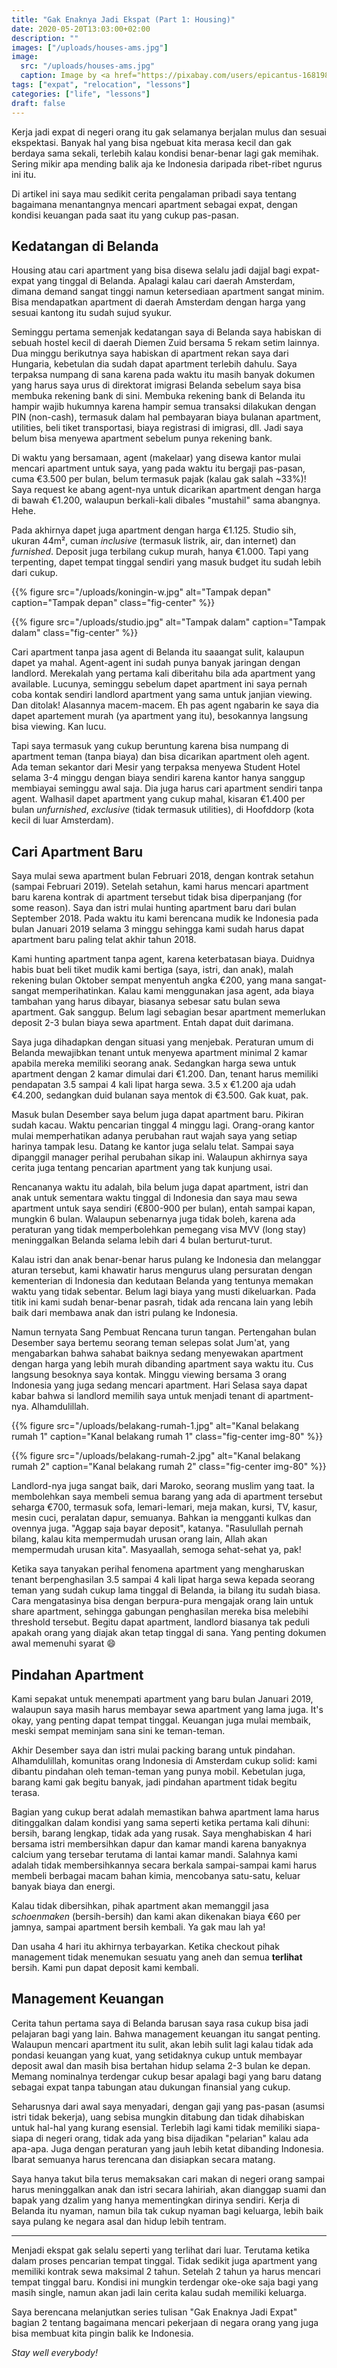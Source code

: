 ```yaml
---
title: "Gak Enaknya Jadi Ekspat (Part 1: Housing)"
date: 2020-05-20T13:03:00+02:00
description: ""
images: ["/uploads/houses-ams.jpg"]
image:
  src: "/uploads/houses-ams.jpg"
  caption: Image by <a href="https://pixabay.com/users/epicantus-168198/?utm_source=link-attribution&amp;utm_medium=referral&amp;utm_campaign=image&amp;utm_content=954381">Daria Nepriakhina</a> from <a href="https://pixabay.com/?utm_source=link-attribution&amp;utm_medium=referral&amp;utm_campaign=image&amp;utm_content=954381">Pixabay</a>
tags: ["expat", "relocation", "lessons"]
categories: ["life", "lessons"]
draft: false
---
```


Kerja jadi expat di negeri orang itu gak selamanya berjalan mulus dan sesuai ekspektasi. Banyak hal yang bisa ngebuat kita merasa kecil dan gak berdaya sama sekali, terlebih kalau kondisi benar-benar lagi gak memihak. Sering mikir apa mending balik aja ke Indonesia daripada ribet-ribet ngurus ini itu.

Di artikel ini saya mau sedikit cerita pengalaman pribadi saya tentang bagaimana menantangnya mencari apartment sebagai expat, dengan kondisi keuangan pada saat itu yang cukup pas-pasan.

## Kedatangan di Belanda

Housing atau cari apartment yang bisa disewa selalu jadi dajjal bagi expat-expat yang tinggal di Belanda. Apalagi kalau cari daerah Amsterdam, dimana demand sangat tinggi namun ketersediaan apartment sangat minim. Bisa mendapatkan apartment di daerah Amsterdam dengan harga yang sesuai kantong itu sudah sujud syukur.

Seminggu pertama semenjak kedatangan saya di Belanda saya habiskan di sebuah hostel kecil di daerah Diemen Zuid bersama 5 rekam setim lainnya. Dua minggu berikutnya saya habiskan di apartment rekan saya dari Hungaria, kebetulan dia sudah dapat apartment terlebih dahulu. Saya terpaksa numpang di sana karena pada waktu itu masih banyak dokumen yang harus saya urus di direktorat imigrasi Belanda sebelum saya bisa membuka rekening bank di sini. Membuka rekening bank di Belanda itu hampir wajib hukumnya karena hampir semua transaksi dilakukan dengan PIN (non-cash), termasuk dalam hal pembayaran biaya bulanan apartment, utilities, beli tiket transportasi, biaya registrasi di imigrasi, dll. Jadi saya belum bisa menyewa apartment sebelum punya rekening bank.

Di waktu yang bersamaan, agent (makelaar) yang disewa kantor mulai mencari apartment untuk saya, yang pada waktu itu bergaji pas-pasan, cuma €3.500 per bulan, belum termasuk pajak (kalau gak salah ~33%)! Saya request ke abang agent-nya untuk dicarikan apartment dengan harga di bawah €1.200, walaupun berkali-kali dibales "mustahil" sama abangnya. Hehe.

Pada akhirnya dapet juga apartment dengan harga €1.125. Studio sih, ukuran 44m², cuman _inclusive_ (termasuk listrik, air, dan internet) dan _furnished_. Deposit juga terbilang cukup murah, hanya €1.000. Tapi yang terpenting, dapet tempat tinggal sendiri yang masuk budget itu sudah lebih dari cukup.

{{% figure src="/uploads/koningin-w.jpg" alt="Tampak depan" caption="Tampak depan" class="fig-center" %}}

{{% figure src="/uploads/studio.jpg" alt="Tampak dalam" caption="Tampak dalam" class="fig-center" %}}

Cari apartment tanpa jasa agent di Belanda itu saaangat sulit, kalaupun dapet ya mahal. Agent-agent ini sudah punya banyak jaringan dengan landlord. Merekalah yang pertama kali diberitahu bila ada apartment yang available. Lucunya, seminggu sebelum dapet apartment ini saya pernah coba kontak sendiri landlord apartment yang sama untuk janjian viewing. Dan ditolak! Alasannya macem-macem. Eh pas agent ngabarin ke saya dia dapet apartement murah (ya apartment yang itu), besokannya langsung bisa viewing. Kan lucu.

Tapi saya termasuk yang cukup beruntung karena bisa numpang di apartment teman (tanpa biaya) dan bisa dicarikan apartment oleh agent. Ada teman sekantor dari Mesir yang terpaksa menyewa Student Hotel selama 3-4 minggu dengan biaya sendiri karena kantor hanya sanggup membiayai seminggu awal saja. Dia juga harus cari apartment sendiri tanpa agent. Walhasil dapet apartment yang cukup mahal, kisaran €1.400 per bulan _unfurnished_, _exclusive_ (tidak termasuk utilities), di Hoofddorp (kota kecil di luar Amsterdam).

## Cari Apartment Baru

Saya mulai sewa apartment bulan Februari 2018, dengan kontrak setahun (sampai Februari 2019). Setelah setahun, kami harus mencari apartment baru karena kontrak di apartment tersebut tidak bisa diperpanjang (for some reason). Saya dan istri mulai hunting apartment baru dari bulan September 2018. Pada waktu itu kami berencana mudik ke Indonesia pada bulan Januari 2019 selama 3 minggu sehingga kami sudah harus dapat apartment baru paling telat akhir tahun 2018.

Kami hunting apartment tanpa agent, karena keterbatasan biaya. Duidnya habis buat beli tiket mudik kami bertiga (saya, istri, dan anak), malah rekening bulan Oktober sempat menyentuh angka €200, yang mana sangat-sangat memperihatinkan. Kalau kami menggunakan jasa agent, ada biaya tambahan yang harus dibayar, biasanya sebesar satu bulan sewa apartment. Gak sanggup. Belum lagi sebagian besar apartment memerlukan deposit 2-3 bulan biaya sewa apartment. Entah dapat duit darimana.

Saya juga dihadapkan dengan situasi yang menjebak. Peraturan umum di Belanda mewajibkan tenant untuk menyewa apartment minimal 2 kamar apabila mereka memiliki seorang anak. Sedangkan harga sewa untuk apartment dengan 2 kamar dimulai dari €1.200. Dan, tenant harus memiliki pendapatan 3.5 sampai 4 kali lipat harga sewa. 3.5 x €1.200 aja udah €4.200, sedangkan duid bulanan saya mentok di €3.500. Gak kuat, pak.

Masuk bulan Desember saya belum juga dapat apartment baru. Pikiran sudah kacau. Waktu pencarian tinggal 4 minggu lagi. Orang-orang kantor mulai memperhatikan adanya perubahan raut wajah saya yang setiap harinya tampak lesu. Datang ke kantor juga selalu telat. Sampai saya dipanggil manager perihal perubahan sikap ini. Walaupun akhirnya saya cerita juga tentang pencarian apartment yang tak kunjung usai.

Rencananya waktu itu adalah, bila belum juga dapat apartment, istri dan anak untuk sementara waktu tinggal di Indonesia dan saya mau sewa apartment untuk saya sendiri (€800-900 per bulan), entah sampai kapan, mungkin 6 bulan. Walaupun sebenarnya juga tidak boleh, karena ada peraturan yang tidak memperbolehkan pemegang visa MVV (long stay) meninggalkan Belanda selama lebih dari 4 bulan berturut-turut.

Kalau istri dan anak benar-benar harus pulang ke Indonesia dan melanggar aturan tersebut, kami khawatir harus mengurus ulang persuratan dengan kementerian di Indonesia dan kedutaan Belanda yang tentunya memakan waktu yang tidak sebentar. Belum lagi biaya yang musti dikeluarkan. Pada titik ini kami sudah benar-benar pasrah, tidak ada rencana lain yang lebih baik dari membawa anak dan istri pulang ke Indonesia.

Namun ternyata Sang Pembuat Rencana turun tangan. Pertengahan bulan Desember saya bertemu seorang teman selepas solat Jum'at, yang mengabarkan bahwa sahabat baiknya sedang menyewakan apartment dengan harga yang lebih murah dibanding apartment saya waktu itu. Cus langsung besoknya saya kontak. Minggu viewing bersama 3 orang Indonesia yang juga sedang mencari apartment. Hari Selasa saya dapat kabar bahwa si landlord memilih saya untuk menjadi tenant di apartment-nya. Alhamdulillah.

{{% figure src="/uploads/belakang-rumah-1.jpg" alt="Kanal belakang rumah 1" caption="Kanal belakang rumah 1" class="fig-center img-80" %}}

{{% figure src="/uploads/belakang-rumah-2.jpg" alt="Kanal belakang rumah 2" caption="Kanal belakang rumah 2" class="fig-center img-80" %}}

Landlord-nya juga sangat baik, dari Maroko, seorang muslim yang taat. Ia membolehkan saya membeli semua barang yang ada di apartment tersebut seharga €700, termasuk sofa, lemari-lemari, meja makan, kursi, TV, kasur, mesin cuci, peralatan dapur, semuanya. Bahkan ia mengganti kulkas dan ovennya juga. "Aggap saja bayar deposit", katanya. "Rasulullah pernah bilang, kalau kita mempermudah urusan orang lain, Allah akan mempermudah urusan kita". Masyaallah, semoga sehat-sehat ya, pak!

Ketika saya tanyakan perihal fenomena apartment yang mengharuskan tenant berpenghasilan 3.5 sampai 4 kali lipat harga sewa kepada seorang teman yang sudah cukup lama tinggal di Belanda, ia bilang itu sudah biasa. Cara mengatasinya bisa dengan berpura-pura mengajak orang lain untuk share apartment, sehingga gabungan penghasilan mereka bisa melebihi threshold tersebut. Begitu dapat apartment, landlord biasanya tak peduli apakah orang yang diajak akan tetap tinggal di sana. Yang penting dokumen awal memenuhi syarat 😄

## Pindahan Apartment

Kami sepakat untuk menempati apartment yang baru bulan Januari 2019, walaupun saya masih harus membayar sewa apartment yang lama juga. It's okay, yang penting dapat tempat tinggal. Keuangan juga mulai membaik, meski sempat meminjam sana sini ke teman-teman.

Akhir Desember saya dan istri mulai packing barang untuk pindahan. Alhamdulillah, komunitas orang Indonesia di Amsterdam cukup solid: kami dibantu pindahan oleh teman-teman yang punya mobil. Kebetulan juga, barang kami gak begitu banyak, jadi pindahan apartment tidak begitu terasa.

Bagian yang cukup berat adalah memastikan bahwa apartment lama harus ditinggalkan dalam kondisi yang sama seperti ketika pertama kali dihuni: bersih, barang lengkap, tidak ada yang rusak. Saya menghabiskan 4 hari bersama istri membersihkan dapur dan kamar mandi karena banyaknya calcium yang tersebar terutama di lantai kamar mandi. Salahnya kami adalah tidak membersihkannya secara berkala sampai-sampai kami harus membeli berbagai macam bahan kimia, mencobanya satu-satu, keluar banyak biaya dan energi.

Kalau tidak dibersihkan, pihak apartment akan memanggil jasa _schoenmaken_ (bersih-bersih) dan kami akan dikenakan biaya €60 per jamnya, sampai apartment bersih kembali. Ya gak mau lah ya!

Dan usaha 4 hari itu akhirnya terbayarkan. Ketika checkout pihak management tidak menemukan sesuatu yang aneh dan semua **terlihat** bersih. Kami pun dapat deposit kami kembali.

## Management Keuangan

Cerita tahun pertama saya di Belanda barusan saya rasa cukup bisa jadi pelajaran bagi yang lain. Bahwa management keuangan itu sangat penting. Walaupun mencari apartment itu sulit, akan lebih sulit lagi kalau tidak ada pondasi keuangan yang kuat, yang setidaknya cukup untuk membayar deposit awal dan masih bisa bertahan hidup selama 2-3 bulan ke depan. Memang nominalnya terdengar cukup besar apalagi bagi yang baru datang sebagai expat tanpa tabungan atau dukungan finansial yang cukup.

Seharusnya dari awal saya menyadari, dengan gaji yang pas-pasan (asumsi istri tidak bekerja), uang sebisa mungkin ditabung dan tidak dihabiskan untuk hal-hal yang kurang esensial. Terlebih lagi kami tidak memiliki siapa-siapa di negeri orang, tidak ada yang bisa dijadikan "pelarian" kalau ada apa-apa. Juga dengan peraturan yang jauh lebih ketat dibanding Indonesia. Ibarat semuanya harus terencana dan disiapkan secara matang.

Saya hanya takut bila terus memaksakan cari makan di negeri orang sampai harus meninggalkan anak dan istri secara lahiriah, akan dianggap suami dan bapak yang dzalim yang hanya mementingkan dirinya sendiri. Kerja di Belanda itu nyaman, namun bila tak cukup nyaman bagi keluarga, lebih baik saya pulang ke negara asal dan hidup lebih tentram.

---

Menjadi ekspat gak selalu seperti yang terlihat dari luar. Terutama ketika dalam proses pencarian tempat tinggal. Tidak sedikit juga apartment yang memiliki kontrak sewa maksimal 2 tahun. Setelah 2 tahun ya harus mencari tempat tinggal baru. Kondisi ini mungkin terdengar oke-oke saja bagi yang masih single, namun akan jadi lain cerita kalau sudah memiliki keluarga.

Saya berencana melanjutkan series tulisan "Gak Enaknya Jadi Expat" bagian 2 tentang bagaimana mencari pekerjaan di negara orang yang juga bisa membuat kita pingin balik ke Indonesia.

_Stay well everybody!_